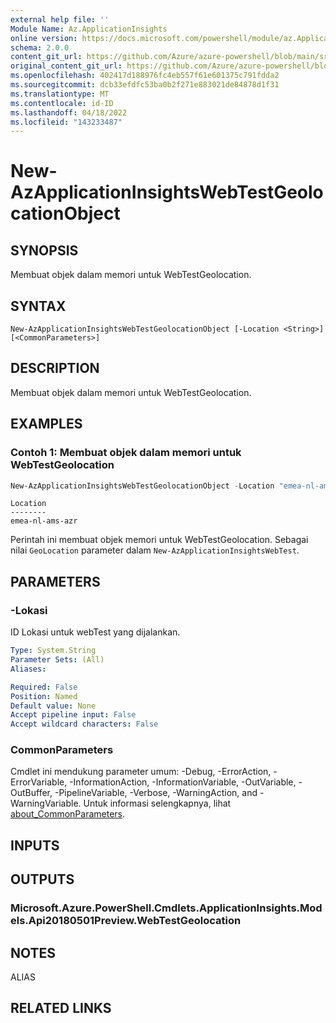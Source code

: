 ```yaml
---
external help file: ''
Module Name: Az.ApplicationInsights
online version: https://docs.microsoft.com/powershell/module/az.ApplicationInsights/new-AzApplicationInsightsWebTestGeolocationObject
schema: 2.0.0
content_git_url: https://github.com/Azure/azure-powershell/blob/main/src/ApplicationInsights/ApplicationInsights/help/New-AzApplicationInsightsWebTestGeolocationObject.md
original_content_git_url: https://github.com/Azure/azure-powershell/blob/main/src/ApplicationInsights/ApplicationInsights/help/New-AzApplicationInsightsWebTestGeolocationObject.md
ms.openlocfilehash: 402417d188976fc4eb557f61e601375c791fdda2
ms.sourcegitcommit: dcb33efdfc53ba0b2f271e883021de84878d1f31
ms.translationtype: MT
ms.contentlocale: id-ID
ms.lasthandoff: 04/18/2022
ms.locfileid: "143233487"
---
```

# New-AzApplicationInsightsWebTestGeolocationObject

## SYNOPSIS
Membuat objek dalam memori untuk WebTestGeolocation.

## SYNTAX

```
New-AzApplicationInsightsWebTestGeolocationObject [-Location <String>] [<CommonParameters>]
```

## DESCRIPTION
Membuat objek dalam memori untuk WebTestGeolocation.

## EXAMPLES

### Contoh 1: Membuat objek dalam memori untuk WebTestGeolocation
```powershell
New-AzApplicationInsightsWebTestGeolocationObject -Location "emea-nl-ams-azr"
```
```output
Location
--------
emea-nl-ams-azr
```

Perintah ini membuat objek memori untuk WebTestGeolocation.
Sebagai nilai `GeoLocation` parameter dalam `New-AzApplicationInsightsWebTest`.

## PARAMETERS

### -Lokasi
ID Lokasi untuk webTest yang dijalankan.

```yaml
Type: System.String
Parameter Sets: (All)
Aliases:

Required: False
Position: Named
Default value: None
Accept pipeline input: False
Accept wildcard characters: False
```

### CommonParameters
Cmdlet ini mendukung parameter umum: -Debug, -ErrorAction, -ErrorVariable, -InformationAction, -InformationVariable, -OutVariable, -OutBuffer, -PipelineVariable, -Verbose, -WarningAction, and -WarningVariable. Untuk informasi selengkapnya, lihat [about_CommonParameters](http://go.microsoft.com/fwlink/?LinkID=113216).

## INPUTS

## OUTPUTS

### Microsoft.Azure.PowerShell.Cmdlets.ApplicationInsights.Models.Api20180501Preview.WebTestGeolocation

## NOTES

ALIAS

## RELATED LINKS


